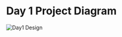 # Day 1 Project Diagram

![Day1 Design](https://user-images.githubusercontent.com/78005922/127781757-31205b80-fe59-4065-8cbb-e5078ce0be44.png)
